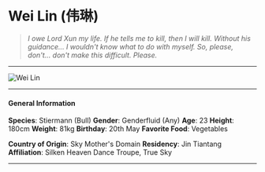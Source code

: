 # Wei Lin (伟琳)

>*I owe Lord Xun my life. If he tells me to kill, then I will kill. Without his guidance... I wouldn't know what to do with myself. So, please, don't... don't make this difficult. Please.*

___
![](https://i.imgur.com/GnTvCYp.png "Wei Lin")
___

#### General Information

**Species**: Stiermann (Bull)
**Gender**: Genderfluid (Any)
**Age**: 23
**Height**: 180cm
**Weight**: 81kg
**Birthday**: 20th May
**Favorite Food**: Vegetables

**Country of Origin**: Sky Mother's Domain
**Residency**: Jin Tiantang
**Affiliation**: Silken Heaven Dance Troupe, True Sky

___